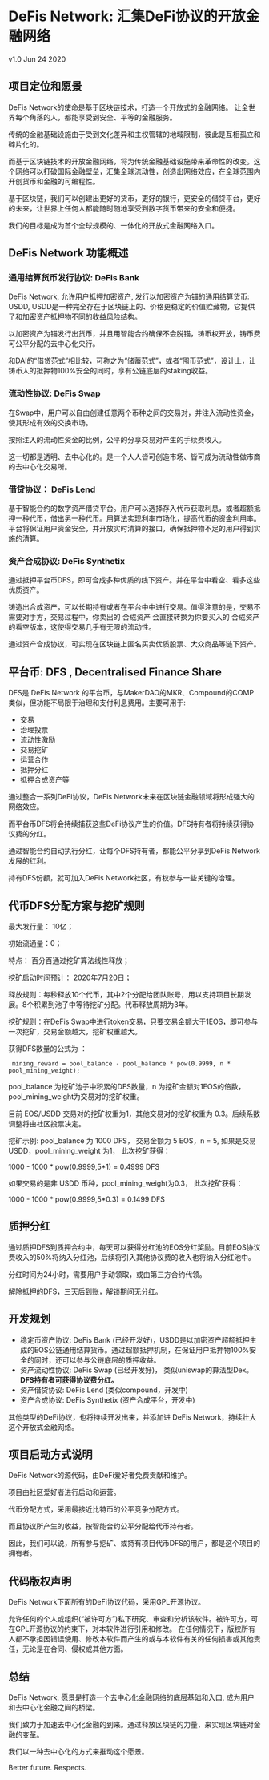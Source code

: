 

# DeFis Network: 汇集DeFi协议的开放金融网络

v1.0 Jun 24 2020

## 项目定位和愿景

DeFis Network的使命是基于区块链技术，打造一个开放式的金融网络。
让全世界每个角落的人，都能享受到安全、平等的金融服务。

传统的金融基础设施由于受到文化差异和主权管辖的地域限制，彼此是互相孤立和碎片化的。

而基于区块链技术的开放金融网络，将为传统金融基础设施带来革命性的改变。这个网络可以打破国际金融壁垒，汇集全球流动性，创造出网络效应，在全球范围内开创货币和金融的可编程性。

基于区块链，我们可以创建出更好的货币，更好的银行，更安全的借贷平台，更好的未来，让世界上任何人都能随时随地享受到数字货币带来的安全和便捷。

我们的目标是成为首个全球规模的、一体化的开放式金融网络入口。


## DeFis Network 功能概述

### 通用结算货币发行协议: DeFis Bank

DeFis Network, 允许用户抵押加密资产, 发行以加密资产为锚的通用结算货币: USDD, USDD是一种完全存在于区块链上的、价格更稳定的价值贮藏物，它提供了和加密资产抵押物不同的收益风险结构。

以加密资产为锚发行出货币，并且用智能合约确保不会脱锚，铸币权开放，铸币费可公平分配的去中心化央行。

和DAI的“借贷范式”相比较，可称之为“储蓄范式”，或者“囤币范式”，设计上，让铸币人的抵押物100%安全的同时，享有公链底层的staking收益。


### 流动性协议: DeFis Swap

在Swap中，用户可以自由创建任意两个币种之间的交易对，并注入流动性资金，使其形成有效的交换市场。

按照注入的流动性资金的比例，公平的分享交易对产生的手续费收入。

这一切都是透明、去中心化的。是一个人人皆可创造市场、皆可成为流动性做市商的去中心化交易所。


### 借贷协议： DeFis Lend

基于智能合约的数字资产借贷平台。用户可以选择存入代币获取利息，或者超额抵押一种代币，借出另一种代币。用算法实现利率市场化，提高代币的资金利用率。
平台将保证用户资金安全，并开放实时清算的接口，确保抵押物不足的用户得到实施的清算。

### 资产合成协议: DeFis Synthetix

通过抵押平台币DFS，即可合成多种优质的线下资产。并在平台中看空、看多这些优质资产。 

铸造出合成资产，可以长期持有或者在平台中中进行交易。值得注意的是，交易不需要对手方，交易过程中，你卖出的 合成资产 会直接转换为你要买入的 合成资产的看空版本，这使得交易几乎有无限的流动性。

通过资产合成协议，可实现在区块链上匿名买卖优质股票、大众商品等链下资产。

## 平台币: DFS , Decentralised Finance Share

DFS是 DeFis Network 的平台币，与MakerDAO的MKR、Compound的COMP类似，但功能不局限于治理和支付利息费用。主要可用于:

* 交易
* 治理投票
* 流动性激励
* 交易挖矿
* 运营合作
* 抵押分红
* 抵押合成资产等

通过整合一系列DeFi协议，DeFis Network未来在区块链金融领域将形成强大的网络效应。

而平台币DFS将会持续捕获这些DeFi协议产生的价值。DFS持有者将持续获得协议费的分红。

通过智能合约自动执行分红，让每个DFS持有者，都能公平分享到DeFis Network发展的红利。

持有DFS份额，就可加入DeFis Network社区，有权参与一些关键的治理。

## 代币DFS分配方案与挖矿规则

最大发行量： 10亿；

初始流通量：0；

特点： 百分百通过挖矿算法线性释放；

挖矿启动时间预计： 2020年7月20日；

释放规则：每秒释放10个代币，其中2个分配给团队账号，用以支持项目长期发展。8个积累到池子中等待挖矿分配。代币释放周期为3年。

挖矿规则：在DeFis Swap中进行token交易，只要交易金额大于1EOS，即可参与一次挖矿，交易金额越大，挖矿权重越大。 

获得DFS数量的公式为 ：

```
 mining_reward = pool_balance - pool_balance * pow(0.9999, n * pool_mining_weight);
```
pool_balance 为挖矿池子中积累的DFS数量，n 为挖矿金额对1EOS的倍数，pool_mining_weight为交易对的挖矿权重。

目前 EOS/USDD 交易对的挖矿权重为1，其他交易对的挖矿权重为 0.3。后续系数调整将由社区投票决定。

挖矿示例: pool_balance 为 1000 DFS， 交易金额为 5 EOS，n = 5,
如果是交易 USDD，pool_mining_weight 为1， 此次挖矿获得：

1000 - 1000 * pow(0.9999,5*1) = 0.4999 DFS 

如果交易的是非 USDD 币种，pool_mining_weight为0.3， 此次挖矿获得： 

1000 - 1000 * pow(0.9999,5*0.3) = 0.1499 DFS


## 质押分红

通过质押DFS到质押合约中，每天可以获得分红池的EOS分红奖励。目前EOS协议费收入的50%将纳入分红池，后续将引入其他协议费的收入也将纳入分红池中。

分红时间为24小时，需要用户手动领取，或由第三方合约代领。

解除抵押的DFS，三天后到账，解锁期间无分红。


## 开发规划

* 稳定币资产协议:  DeFis Bank (已经开发好)，USDD是以加密资产超额抵押生成的EOS公链通用结算货币。通过超额抵押机制，在保证用户抵押物100%安全的同时，还可以参与公链底层的质押收益。
* 资产流动性协议: DeFis Swap (已经开发好)， 类似uniswap的算法型Dex。**DFS持有者可获得协议费分红。**
* 资产借贷协议: DeFis Lend (类似compound，开发中)
* 资产合成协议: DeFis Synthetix (资产合成平台，开发中)

其他类型的DeFi协议，也将持续开发出来，并添加进 DeFis Network，持续壮大这个开放式金融网络。

## 项目启动方式说明

DeFis Network的源代码，由DeFi爱好者免费贡献和维护。

项目由社区爱好者进行启动和运营。 

代币分配方式，采用最接近比特币的公平竞争分配方式。

而且协议所产生的收益，按智能合约公平分配给代币持有者。

因此，我们可以说，所有参与挖矿、或持有项目代币DFS的用户，都是这个项目的拥有者。

## 代码版权声明

DeFis Network下面所有的DeFi协议代码，采用GPL开源协议。

允许任何的个人或组织(“被许可方”)私下研究、审查和分析该软件。被许可方，可在GPL开源协议的约束下，对本软件进行引用和修改。
在任何情况下，版权所有人都不承担因错误使用、修改本软件而产生的或与本软件有关的任何损害或其他责任，无论是在合同、侵权或其他方面。

## 总结

DeFis Network, 愿景是打造一个去中心化金融网络的底层基础和入口, 成为用户和去中心化金融之间的桥梁。

我们致力于加速去中心化金融的到来。通过释放区块链的力量，来实现区块链对金融的变革。

我们以一种去中心化的方式来推动这个愿景。  

Better future. Respects.









